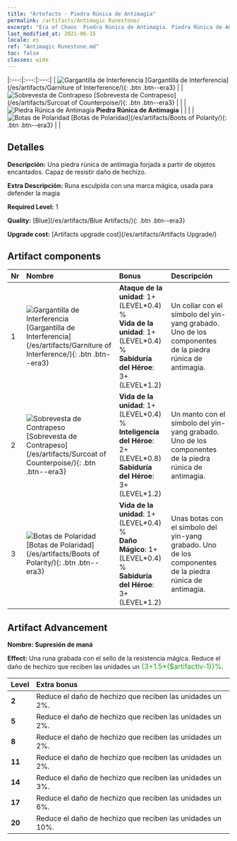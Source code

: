 ```yaml
---
title: "Artefacto - Piedra Rúnica de Antimagia"
permalink: /artifacts/Antimagic Runestone/
excerpt: "Era of Chaos  Piedra Rúnica de Antimagia. Piedra Rúnica de Antimagia Una piedra rúnica de antimagia forjada a partir de objetos encantados. Capaz de resistir daño de hechizo."
last_modified_at: 2021-06-15
locale: es
ref: "Antimagic Runestone.md"
toc: false
classes: wide
---
```


  |:---:|:---:|:---:| 
  | ![Gargantilla de Interferencia](/images/t/artifact_40231.png) [Gargantilla de Interferencia](/es/artifacts/Garniture of Interference/){: .btn .btn--era3} |   | ![Sobrevesta de Contrapeso](/images/t/artifact_40232.png) [Sobrevesta de Contrapeso](/es/artifacts/Surcoat of Counterpoise/){: .btn .btn--era3} | 
  |   | ![Piedra Rúnica de Antimagia](/images/t/icon_artifact_23.png) **Piedra Rúnica de Antimagia** |  | 
  |   | ![Botas de Polaridad](/images/t/artifact_40233.png) [Botas de Polaridad](/es/artifacts/Boots of Polarity/){: .btn .btn--era3} |   | 


## Detalles

 **Descripción:** Una piedra rúnica de antimagia forjada a partir de objetos encantados. Capaz de resistir daño de hechizo.

 **Extra Descripción:** Runa esculpida con una marca mágica, usada para defender la magia

 **Required Level:** 1

 **Quality:** [Blue](/es/artifacts/Blue Artifacts/){: .btn .btn--era3}

 **Upgrade cost:** [Artifacts upgrade cost](/es/artifacts/Artifacts Upgrade/)



## Artifact components

  | Nr |    Nombre    |   Bonus | Descripción | 
  |:---|:-----------|:--------|:------------| 
  | 1 | ![Gargantilla de Interferencia](/images/t/artifact_40231.png) [Gargantilla de Interferencia](/es/artifacts/Garniture of Interference/){: .btn .btn--era3} | **Ataque de la unidad**: 1+(LEVEL\*0.4) %<br/>**Vida de la unidad**: 1+(LEVEL\*0.4) %<br/>**Sabiduría del Héroe**: 3+(LEVEL\*1.2) | Un collar con el símbolo del yin-yang grabado. Uno de los componentes de la piedra rúnica de antimagia. | 
  | 2 | ![Sobrevesta de Contrapeso](/images/t/artifact_40232.png) [Sobrevesta de Contrapeso](/es/artifacts/Surcoat of Counterpoise/){: .btn .btn--era3} | **Vida de la unidad**: 1+(LEVEL\*0.4) %<br/>**Inteligencia del Héroe**: 2+(LEVEL\*0.8)<br/>**Sabiduría del Héroe**: 3+(LEVEL\*1.2) | Un manto con el símbolo del yin-yang grabado. Uno de los componentes de la piedra rúnica de antimagia. | 
  | 3 | ![Botas de Polaridad](/images/t/artifact_40233.png) [Botas de Polaridad](/es/artifacts/Boots of Polarity/){: .btn .btn--era3} | **Vida de la unidad**: 1+(LEVEL\*0.4) %<br/>**Daño Mágico**: 1+(LEVEL\*0.4) %<br/>**Sabiduría del Héroe**: 3+(LEVEL\*1.2) | Unas botas con el símbolo del yin-yang grabado. Uno de los componentes de la piedra rúnica de antimagia. | 


## Artifact Advancement

 **Nombre: Supresión de maná**

 **Effect:** Una runa grabada con el sello de la resistencia mágica. Reduce el daño de hechizo que reciben las unidades un <span style="color: #1ca216;font-size:16px">{3+1.5*($artifactlv-1)}%</span>.

  |  Level  |    Extra bonus  | 
  |:--------|:----------------| 
  | **2** | Reduce el daño de hechizo que reciben las unidades un 2%. | 
  | **5** | Reduce el daño de hechizo que reciben las unidades un 2%. | 
  | **8** | Reduce el daño de hechizo que reciben las unidades un 2%. | 
  | **11** | Reduce el daño de hechizo que reciben las unidades un 2%. | 
  | **14** | Reduce el daño de hechizo que reciben las unidades un 3%. | 
  | **17** | Reduce el daño de hechizo que reciben las unidades un 6%. | 
  | **20** | Reduce el daño de hechizo que reciben las unidades un 10%. | 

